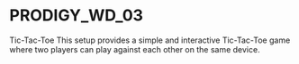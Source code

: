 # PRODIGY_WD_03
Tic-Tac-Toe 
This setup provides a simple and interactive Tic-Tac-Toe game where two players can play against each other on the same device. 
